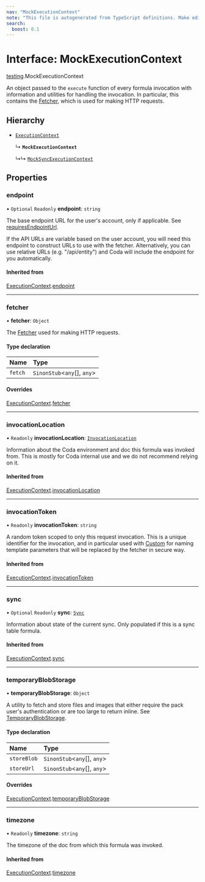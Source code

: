 ```yaml
---
nav: "MockExecutionContext"
note: "This file is autogenerated from TypeScript definitions. Make edits to the comments in the TypeScript file and then run `make docs` to regenerate this file."
search:
  boost: 0.1
---
```

# Interface: MockExecutionContext

[testing](../modules/testing.md).MockExecutionContext

An object passed to the `execute` function of every formula invocation
with information and utilities for handling the invocation. In particular,
this contains the [Fetcher](core.Fetcher.md), which is used for making HTTP requests.

## Hierarchy

- [`ExecutionContext`](core.ExecutionContext.md)

  ↳ **`MockExecutionContext`**

  ↳↳ [`MockSyncExecutionContext`](testing.MockSyncExecutionContext.md)

## Properties

### endpoint

• `Optional` `Readonly` **endpoint**: `string`

The base endpoint URL for the user's account, only if applicable. See
[requiresEndpointUrl](core.BaseAuthentication.md#requiresendpointurl).

If the API URLs are variable based on the user account, you will need this endpoint
to construct URLs to use with the fetcher. Alternatively, you can use relative URLs
(e.g. "/api/entity") and Coda will include the endpoint for you automatically.

#### Inherited from

[ExecutionContext](core.ExecutionContext.md).[endpoint](core.ExecutionContext.md#endpoint)

___

### fetcher

• **fetcher**: `Object`

The [Fetcher](core.Fetcher.md) used for making HTTP requests.

#### Type declaration

| Name | Type |
| :------ | :------ |
| `fetch` | `SinonStub`<`any`[], `any`\> |

#### Overrides

[ExecutionContext](core.ExecutionContext.md).[fetcher](core.ExecutionContext.md#fetcher)

___

### invocationLocation

• `Readonly` **invocationLocation**: [`InvocationLocation`](core.InvocationLocation.md)

Information about the Coda environment and doc this formula was invoked from.
This is mostly for Coda internal use and we do not recommend relying on it.

#### Inherited from

[ExecutionContext](core.ExecutionContext.md).[invocationLocation](core.ExecutionContext.md#invocationlocation)

___

### invocationToken

• `Readonly` **invocationToken**: `string`

A random token scoped to only this request invocation.
This is a unique identifier for the invocation, and in particular used with
[Custom](../enums/core.AuthenticationType.md#custom) for naming template parameters that will be
replaced by the fetcher in secure way.

#### Inherited from

[ExecutionContext](core.ExecutionContext.md).[invocationToken](core.ExecutionContext.md#invocationtoken)

___

### sync

• `Optional` `Readonly` **sync**: [`Sync`](core.Sync.md)

Information about state of the current sync. Only populated if this is a sync table formula.

#### Inherited from

[ExecutionContext](core.ExecutionContext.md).[sync](core.ExecutionContext.md#sync)

___

### temporaryBlobStorage

• **temporaryBlobStorage**: `Object`

A utility to fetch and store files and images that either require the pack user's authentication
or are too large to return inline. See [TemporaryBlobStorage](core.TemporaryBlobStorage.md).

#### Type declaration

| Name | Type |
| :------ | :------ |
| `storeBlob` | `SinonStub`<`any`[], `any`\> |
| `storeUrl` | `SinonStub`<`any`[], `any`\> |

#### Overrides

[ExecutionContext](core.ExecutionContext.md).[temporaryBlobStorage](core.ExecutionContext.md#temporaryblobstorage)

___

### timezone

• `Readonly` **timezone**: `string`

The timezone of the doc from which this formula was invoked.

#### Inherited from

[ExecutionContext](core.ExecutionContext.md).[timezone](core.ExecutionContext.md#timezone)
